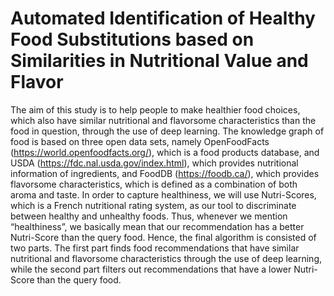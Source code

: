 # Automated Identification of Healthy Food Substitutions based on Similarities in Nutritional Value and Flavor

The aim of this study is to help people to make healthier food choices, which also have similar nutritional and flavorsome characteristics than the food in question, through the use of deep learning. The knowledge graph of food is based on three open data sets, namely OpenFoodFacts (https://world.openfoodfacts.org/), which is a food products database, and USDA (https://fdc.nal.usda.gov/index.html), which provides nutritional information of ingredients, and FoodDB (https://foodb.ca/), which provides flavorsome characteristics, which is defined as a combination of both aroma and taste. In order to capture healthiness, we will use Nutri-Scores, which is a French nutritional rating system, as our tool to discriminate between healthy and unhealthy foods. Thus, whenever we mention “healthiness”, we basically mean that our recommendation has a better Nutri-Score than the query food. Hence, the final algorithm is consisted of two parts. The first part finds food recommendations that have similar nutritional and flavorsome characteristics through the use of deep learning, while the second part filters out recommendations that have a lower Nutri-Score than the query food.
